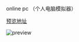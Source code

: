 online pc （个人电脑模拟器）

[预览地址](https://opc.netlify.app/)

![preview](https://opc.netlify.app/images/preview.png)